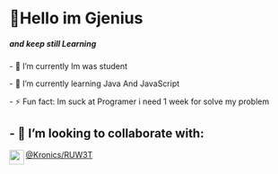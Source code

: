 <h1 align="left">👏Hello im Gjenius</h1>
<h5 align="left" weight="20px">and keep still Learning</h5>
<p>- 🔭 I’m currently Im was student </p>
<p>- 🌱 I’m currently learning Java And JavaScript</p>
<p>- ⚡ Fun fact: Im suck at Programer i need 1 week for solve my problem</p>
<h2>- 👯 I’m looking to collaborate with:</h2>
<img align="left" href="" src="https://avatars.githubusercontent.com/u/76912443?v=4" width="26px">
<p><a href="https://github.com/RUW3T">@Kronics/RUW3T</a></p>





